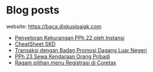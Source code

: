# Blog posts

website: https://baca.diskusipajak.com

<!-- BLOG-POST-LIST:START -->
- [Penyetoran Kekurangan PPh 22 oleh Instansi](https://baca.diskusipajak.com/penyetoran-kekurangan-pph-22-oleh-instansi/)
- [CheatSheet SKD](https://baca.diskusipajak.com/cheatsheet-skd/)
- [Transaksi dengan Badan Promosi Dagang Luar Negeri](https://baca.diskusipajak.com/transaksi-dengan-badan-promosi-dagang-luar-negeri/)
- [PPh 23 Sewa Kendaraan Orang Pribadi](https://baca.diskusipajak.com/pph-23-sewa-kendaraan-orang-pribadi/)
- [Ragam pilihan menu Registrasi di Coretax](https://baca.diskusipajak.com/ragam-pilihan-menu-registrasi-di-coretax/)
<!-- BLOG-POST-LIST:END -->

<!--
**kelaspajak/kelaspajak** is a ✨ _special_ ✨ repository because its `README.md` (this file) appears on your GitHub profile.

Here are some ideas to get you started:

- 🔭 I’m currently working on ...
- 🌱 I’m currently learning ...
- 👯 I’m looking to collaborate on ...
- 🤔 I’m looking for help with ...
- 💬 Ask me about ...
- 📫 How to reach me: ...
- 😄 Pronouns: ...
- ⚡ Fun fact: ...
-->
